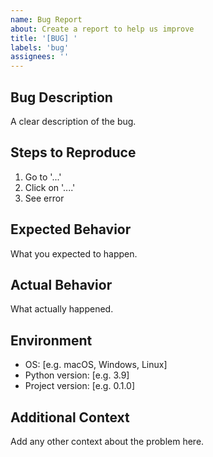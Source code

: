 ```yaml
---
name: Bug Report
about: Create a report to help us improve
title: '[BUG] '
labels: 'bug'
assignees: ''
---
```


## Bug Description
A clear description of the bug.

## Steps to Reproduce
1. Go to '...'
2. Click on '....'
3. See error

## Expected Behavior
What you expected to happen.

## Actual Behavior
What actually happened.

## Environment
- OS: [e.g. macOS, Windows, Linux]
- Python version: [e.g. 3.9]
- Project version: [e.g. 0.1.0]

## Additional Context
Add any other context about the problem here.